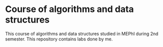 # Course of algorithms and data structures

This course of algorithms and data structures studied in MEPhI during 2nd semester. This repository contains labs done by me.

